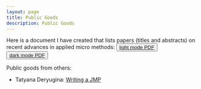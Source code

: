 ```yaml
---
layout: page
title: Public Goods
description: Public Goods
---
```


Here is a document I have created that lists papers (titles and abstracts) on recent advances in applied micro methods: <button type="button" class="btn btn-xs btn-default"><a href="/PublicGoods/applied_micro_methods.pdf">light mode PDF</a></button> <button type="button" class="btn btn-xs btn-default"><a href="/PublicGoods/applied_micro_methods_dark_mode.pdf">dark mode PDF</a></button>

Public goods from others:
- Tatyana Deryugina: <a href="https://twitter.com/TDeryugina/status/1428353535414992914?s=20">Writing a JMP</a> 
